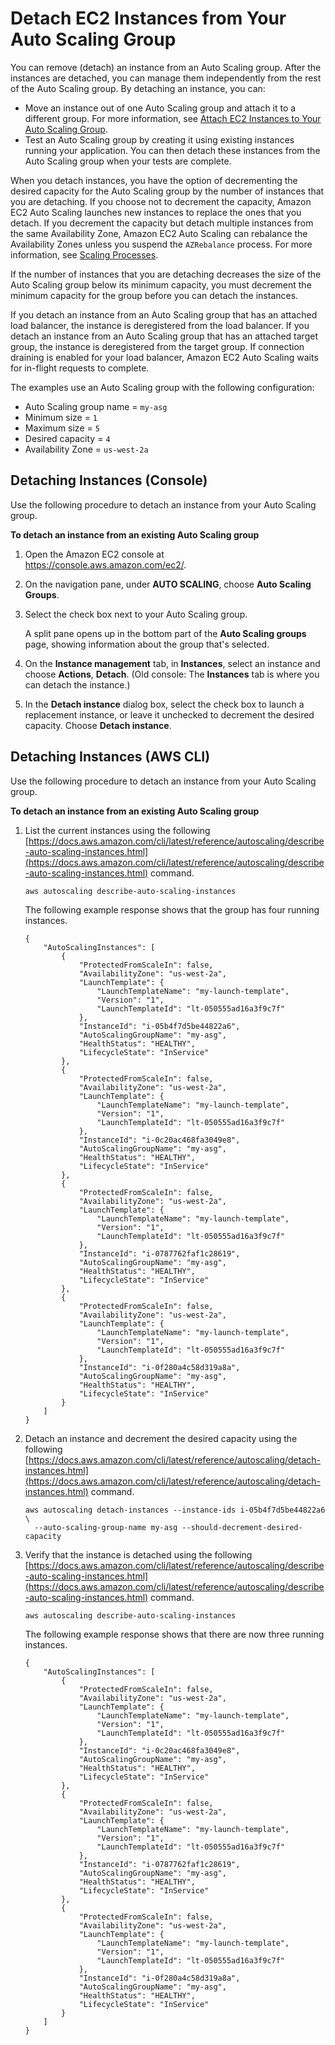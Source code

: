 # Detach EC2 Instances from Your Auto Scaling Group<a name="detach-instance-asg"></a>

You can remove \(detach\) an instance from an Auto Scaling group\. After the instances are detached, you can manage them independently from the rest of the Auto Scaling group\. By detaching an instance, you can:
+ Move an instance out of one Auto Scaling group and attach it to a different group\. For more information, see [Attach EC2 Instances to Your Auto Scaling Group](attach-instance-asg.md)\.
+ Test an Auto Scaling group by creating it using existing instances running your application\. You can then detach these instances from the Auto Scaling group when your tests are complete\.

When you detach instances, you have the option of decrementing the desired capacity for the Auto Scaling group by the number of instances that you are detaching\. If you choose not to decrement the capacity, Amazon EC2 Auto Scaling launches new instances to replace the ones that you detach\. If you decrement the capacity but detach multiple instances from the same Availability Zone, Amazon EC2 Auto Scaling can rebalance the Availability Zones unless you suspend the `AZRebalance` process\. For more information, see [Scaling Processes](as-suspend-resume-processes.md#process-types)\.

If the number of instances that you are detaching decreases the size of the Auto Scaling group below its minimum capacity, you must decrement the minimum capacity for the group before you can detach the instances\.

If you detach an instance from an Auto Scaling group that has an attached load balancer, the instance is deregistered from the load balancer\. If you detach an instance from an Auto Scaling group that has an attached target group, the instance is deregistered from the target group\. If connection draining is enabled for your load balancer, Amazon EC2 Auto Scaling waits for in\-flight requests to complete\.

The examples use an Auto Scaling group with the following configuration:
+ Auto Scaling group name = `my-asg`
+ Minimum size = `1`
+ Maximum size = `5`
+ Desired capacity = `4`
+ Availability Zone = `us-west-2a`

## Detaching Instances \(Console\)<a name="detach-instance-console"></a>

Use the following procedure to detach an instance from your Auto Scaling group\.

**To detach an instance from an existing Auto Scaling group**

1. Open the Amazon EC2 console at [https://console\.aws\.amazon\.com/ec2/](https://console.aws.amazon.com/ec2/)\.

1. On the navigation pane, under **AUTO SCALING**, choose **Auto Scaling Groups**\.

1. Select the check box next to your Auto Scaling group\.

   A split pane opens up in the bottom part of the **Auto Scaling groups** page, showing information about the group that's selected\. 

1. On the **Instance management** tab, in **Instances**, select an instance and choose **Actions**, **Detach**\. \(Old console: The **Instances** tab is where you can detach the instance\.\) 

1. In the **Detach instance** dialog box, select the check box to launch a replacement instance, or leave it unchecked to decrement the desired capacity\. Choose **Detach instance**\.

## Detaching Instances \(AWS CLI\)<a name="detach-instance-aws-cli"></a>

Use the following procedure to detach an instance from your Auto Scaling group\.

**To detach an instance from an existing Auto Scaling group**

1. List the current instances using the following [https://docs.aws.amazon.com/cli/latest/reference/autoscaling/describe-auto-scaling-instances.html](https://docs.aws.amazon.com/cli/latest/reference/autoscaling/describe-auto-scaling-instances.html) command\.

   ```
   aws autoscaling describe-auto-scaling-instances
   ```

   The following example response shows that the group has four running instances\.

   ```
   {
       "AutoScalingInstances": [
           {
               "ProtectedFromScaleIn": false,
               "AvailabilityZone": "us-west-2a",
               "LaunchTemplate": {
                   "LaunchTemplateName": "my-launch-template",
                   "Version": "1",
                   "LaunchTemplateId": "lt-050555ad16a3f9c7f"
               },
               "InstanceId": "i-05b4f7d5be44822a6",
               "AutoScalingGroupName": "my-asg",
               "HealthStatus": "HEALTHY",
               "LifecycleState": "InService"
           },
           {
               "ProtectedFromScaleIn": false,
               "AvailabilityZone": "us-west-2a",
               "LaunchTemplate": {
                   "LaunchTemplateName": "my-launch-template",
                   "Version": "1",
                   "LaunchTemplateId": "lt-050555ad16a3f9c7f"
               },
               "InstanceId": "i-0c20ac468fa3049e8",
               "AutoScalingGroupName": "my-asg",
               "HealthStatus": "HEALTHY",
               "LifecycleState": "InService"
           },
           {
               "ProtectedFromScaleIn": false,
               "AvailabilityZone": "us-west-2a",
               "LaunchTemplate": {
                   "LaunchTemplateName": "my-launch-template",
                   "Version": "1",
                   "LaunchTemplateId": "lt-050555ad16a3f9c7f"
               },
               "InstanceId": "i-0787762faf1c28619",
               "AutoScalingGroupName": "my-asg",
               "HealthStatus": "HEALTHY",
               "LifecycleState": "InService"
           },
           {
               "ProtectedFromScaleIn": false,
               "AvailabilityZone": "us-west-2a",
               "LaunchTemplate": {
                   "LaunchTemplateName": "my-launch-template",
                   "Version": "1",
                   "LaunchTemplateId": "lt-050555ad16a3f9c7f"
               },
               "InstanceId": "i-0f280a4c58d319a8a",
               "AutoScalingGroupName": "my-asg",
               "HealthStatus": "HEALTHY",
               "LifecycleState": "InService"
           }
       ]
   }
   ```

1. Detach an instance and decrement the desired capacity using the following [https://docs.aws.amazon.com/cli/latest/reference/autoscaling/detach-instances.html](https://docs.aws.amazon.com/cli/latest/reference/autoscaling/detach-instances.html) command\.

   ```
   aws autoscaling detach-instances --instance-ids i-05b4f7d5be44822a6 \
     --auto-scaling-group-name my-asg --should-decrement-desired-capacity
   ```

1. Verify that the instance is detached using the following [https://docs.aws.amazon.com/cli/latest/reference/autoscaling/describe-auto-scaling-instances.html](https://docs.aws.amazon.com/cli/latest/reference/autoscaling/describe-auto-scaling-instances.html) command\.

   ```
   aws autoscaling describe-auto-scaling-instances
   ```

   The following example response shows that there are now three running instances\. 

   ```
   {
       "AutoScalingInstances": [
           {
               "ProtectedFromScaleIn": false,
               "AvailabilityZone": "us-west-2a",
               "LaunchTemplate": {
                   "LaunchTemplateName": "my-launch-template",
                   "Version": "1",
                   "LaunchTemplateId": "lt-050555ad16a3f9c7f"
               },
               "InstanceId": "i-0c20ac468fa3049e8",
               "AutoScalingGroupName": "my-asg",
               "HealthStatus": "HEALTHY",
               "LifecycleState": "InService"
           },
           {
               "ProtectedFromScaleIn": false,
               "AvailabilityZone": "us-west-2a",
               "LaunchTemplate": {
                   "LaunchTemplateName": "my-launch-template",
                   "Version": "1",
                   "LaunchTemplateId": "lt-050555ad16a3f9c7f"
               },
               "InstanceId": "i-0787762faf1c28619",
               "AutoScalingGroupName": "my-asg",
               "HealthStatus": "HEALTHY",
               "LifecycleState": "InService"
           },
           {
               "ProtectedFromScaleIn": false,
               "AvailabilityZone": "us-west-2a",
               "LaunchTemplate": {
                   "LaunchTemplateName": "my-launch-template",
                   "Version": "1",
                   "LaunchTemplateId": "lt-050555ad16a3f9c7f"
               },
               "InstanceId": "i-0f280a4c58d319a8a",
               "AutoScalingGroupName": "my-asg",
               "HealthStatus": "HEALTHY",
               "LifecycleState": "InService"
           }
       ]
   }
   ```